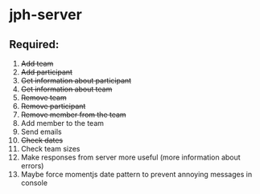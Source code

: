 # jph-server
## Required:
1. ~~Add team~~
2. ~~Add participant~~
3. ~~Get information about participant~~
4. ~~Get information about team~~
5. ~~Remove team~~
6. ~~Remove participant~~
7. ~~Remove member from the team~~
8. Add member to the team
9. Send emails
10. ~~Check dates~~
11. Check team sizes
12. Make responses from server more useful (more information about errors)
13. Maybe force momentjs date pattern to prevent annoying messages in console